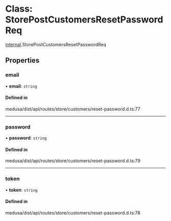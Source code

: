 # Class: StorePostCustomersResetPasswordReq

[internal](../modules/internal-34.md).StorePostCustomersResetPasswordReq

## Properties

### email

• **email**: `string`

#### Defined in

medusa/dist/api/routes/store/customers/reset-password.d.ts:77

___

### password

• **password**: `string`

#### Defined in

medusa/dist/api/routes/store/customers/reset-password.d.ts:79

___

### token

• **token**: `string`

#### Defined in

medusa/dist/api/routes/store/customers/reset-password.d.ts:78
